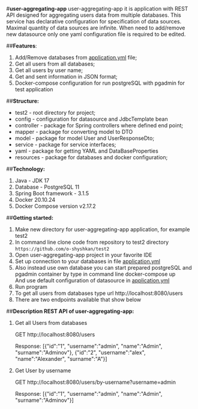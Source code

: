 #**user-aggregating-app**
user-aggregating-app it is application with REST API designed for aggregating users data from multiple databases.
This service has declarative configuration for specification of data sources. Maximal quantity
of data sources are infinite. When need to add/remove new datasource only one yaml configuration file is required to
be edited.

##**Features**:
1. Add/Remove databases from [application.yml](src%2Fmain%2Fresources%2Fapplication.yml) file;
2. Get all users from all databases;
3. Get all users by user name;
4. Get and sent information in JSON format;
5. Docker-compose configuration for run postgreSQL with pgadmin for test application

##**Structure:**
* test2 - root directory for project;
* config - configuration for datasource and JdbcTemplate bean
* controller - package for Spring controllers where defined end point;
* mapper - package for converting model to DTO
* model - package for model User and UserResponseDto;
* service - package for service interfaces;
* yaml - package for getting YAML and DataBaseProperties
* resources - package for databases and docker configuration;

##**Technology:**
1. Java - JDK 17
2. Database - PostgreSQL 11
3. Spring Boot framework - 3.1.5
4. Docker 20.10.24
5. Docker Compose version v2.17.2

##**Getting started:**
1. Make new directory for user-aggregating-app application, for example test2
2. In command line clone code from repository to test2 directory
   ```https://github.com/o-shyshkan/test2```
3. Open user-aggregating-app project in your favorite IDE
4. Set up connection to your databases in file [application.yml](src%2Fmain%2Fresources%2Fapplication.yml)
5. Also instead use own database you can start prepared postgreSQL and pgadmin container by type in command line docker-compose up  
   And use default configuration of datasource in [application.yml](src%2Fmain%2Fresources%2Fapplication.yml)
6. Run program
7. To get all users from databases type url http://localhost:8080/users
8. There are two endpoints available that show below

##**Description REST API of user-aggregating-app:**
1. Get all Users from databases

   GET http://localhost:8080/users

   Response:
   [{"id":"1",
   "username":"admin",
   "name":"Admin",
   "surname":"Adminov"},
   {"id":"2",
   "username":"alex",
   "name":"Alexander",
   "surname":"A"}]
2. Get User by username

   GET http://localhost:8080/users/by-username?username=admin

   Response:
   [{"id":"1",
   "username":"admin",
   "name":"Admin",
   "surname":"Adminov"}]